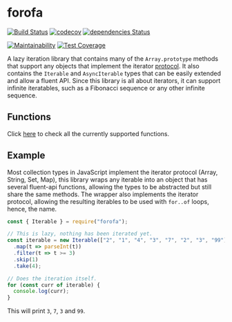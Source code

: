 # forofa

[![Build Status](https://travis-ci.org/sj-freitas/forofa.svg?branch=master)](https://travis-ci.org/sj-freitas/forofa)
[![codecov](https://codecov.io/gh/sj-freitas/forofa/branch/master/graph/badge.svg)](https://codecov.io/gh/sj-freitas/forofa)
[![dependencies Status](https://david-dm.org/sj-freitas/forofa/status.svg)](https://david-dm.org/sj-freitas/forofa)

[![Maintainability](https://api.codeclimate.com/v1/badges/61676b6d8d92faad718e/maintainability)](https://codeclimate.com/github/sj-freitas/forofa/maintainability)
[![Test Coverage](https://api.codeclimate.com/v1/badges/61676b6d8d92faad718e/test_coverage)](https://codeclimate.com/github/sj-freitas/forofa/test_coverage)

A lazy iteration library that contains many of the `Array.prototype` methods that support any objects that implement the iterator [protocol](https://developer.mozilla.org/en-US/docs/Web/JavaScript/Reference/Iteration_protocols). It also contains the `Iterable` and `AsyncIterable` types that can be easily extended and allow a fluent API. Since this library is all about iterators, it can support infinite iteratables, such as a Fibonacci sequence or any other infinite sequence.

## Functions

Click [here](https://github.com/sj-freitas/forofa/tree/master/lib/functions#table-of-contents) to check all the currently supported functions.

## Example

Most collection types in JavaScript implement the iterator protocol (Array, String, Set, Map), this library wraps any iterable into an object that has several fluent-api functions, allowing the types to be abstracted but still share the same methods. The wrapper also implements the iterator protocol, allowing the resulting iterables to be used with `for..of` loops, hence, the name.

```js
const { Iterable } = require("forofa");

// This is lazy, nothing has been iterated yet.
const iterable = new Iterable(["2", "1", "4", "3", "7", "2", "3", "99"])
  .map(t => parseInt(t))
  .filter(t => t >= 3)
  .skip(1)
  .take(4);

// Does the iteration itself.
for (const curr of iterable) {
  console.log(curr);
}
```

This will print `3`, `7`, `3` and `99`.
